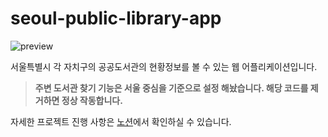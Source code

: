 # seoul-public-library-app

![preview](./docs/preview.gif)

서울특별시 각 자치구의 공공도서관의 현황정보를 볼 수 있는 웹 어플리케이션입니다.

>**주변 도서관 찾기 기능은 서울 중심을 기준으로 설정 해놨습니다. 해당 코드를 제거하면 정상 작동합니다.**

자세한 프로젝트 진행 사항은
[노션](https://www.notion.so/bluberrie06/App-7e3721049f2e4893b513f3a4e1105f34)에서 확인하실 수 있습니다.
